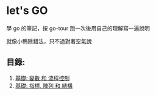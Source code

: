 # let's GO

學 go 的筆記，按 go-tour 跑一次後用自己的理解寫一遍說明

就像小鴨除錯法，只不過對著空氣說

## 目錄:

1. [基礎: 變數 和 流程控制](1.basic.md)
1. [基礎: 指標, 陣列 和 結構](2.pointer_and_struct.md)